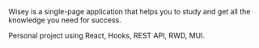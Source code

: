 Wisey is a single-page application that helps you to study and get all the knowledge you need for success.

Personal project using React, Hooks, REST API, RWD, MUI.
